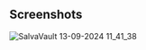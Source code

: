 
## Screenshots
![SalvaVault 13-09-2024 11_41_38](https://github.com/user-attachments/assets/245333bb-6639-4e2c-8eaf-5c461dc776d3)
